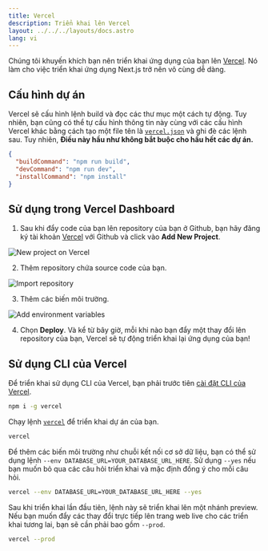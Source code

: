 ```yaml
---
title: Vercel
description: Triển khai lên Vercel
layout: ../../../layouts/docs.astro
lang: vi
---
```


Chúng tôi khuyến khích bạn nên triển khai ứng dụng của bạn lên [Vercel](https://vercel.com/?utm_source=t3-oss&utm_campaign=oss). Nó làm cho việc triển khai ứng dụng Next.js trở nên vô cùng dễ dàng.

## Cấu hình dự án

Vercel sẽ cấu hình lệnh build và đọc các thư mục một cách tự động. Tuy nhiên, bạn cũng có thể tự cấu hình thông tin này cùng với các cấu hình Vercel khác bằng cách tạo một file tên là [`vercel.json`](https://vercel.com/docs/project-configuration) và ghi đè các lệnh sau. Tuy nhiên, **Điều này hầu như không bắt buộc cho hầu hết các dự án.**

```json
{
  "buildCommand": "npm run build",
  "devCommand": "npm run dev",
  "installCommand": "npm install"
}
```

## Sử dụng trong Vercel Dashboard

1. Sau khi đẩy code của bạn lên repository của bạn ở Github, bạn hãy đăng ký tài khoản [Vercel](https://vercel.com/?utm_source=t3-oss&utm_campaign=oss) với Github và click vào **Add New Project**.

![New project on Vercel](/images/vercel-new-project.webp)

2. Thêm repository chứa source code của bạn.

![Import repository](/images/vercel-import-project.webp)

3. Thêm các biến môi trường.

![Add environment variables](/images/vercel-env-vars.webp)

4. Chọn **Deploy**. Và kể từ bây giờ, mỗi khi nào bạn đẩy một thay đổi lên repository của bạn, Vercel sẽ tự động triển khai lại ứng dụng của bạn!

## Sử dụng CLI của Vercel

Để triển khai sử dụng CLI của Vercel, bạn phải trước tiên [cài đặt CLI của Vercel](https://vercel.com/docs/cli#installing-vercel-cli).

```bash
npm i -g vercel
```

Chạy lệnh [`vercel`](https://vercel.com/docs/cli/deploying-from-cli) để triển khai dự án của bạn.

```bash
vercel
```

Để thêm các biến môi trường như chuỗi kết nối cơ sở dữ liệu, bạn có thể sử dụng lệnh `--env DATABASE_URL=YOUR_DATABASE_URL_HERE`. Sử dụng `--yes` nếu bạn muốn bỏ qua các câu hỏi triển khai và mặc định đồng ý cho mỗi câu hỏi.

```bash
vercel --env DATABASE_URL=YOUR_DATABASE_URL_HERE --yes
```

Sau khi triển khai lần đầu tiên, lệnh này sẽ triển khai lên một nhánh preview. Nếu bạn muốn đẩy các thay đổi trực tiếp lên trang web live cho các triển khai tương lai, bạn sẽ cần phải bao gồm `--prod`.

```bash
vercel --prod
```

